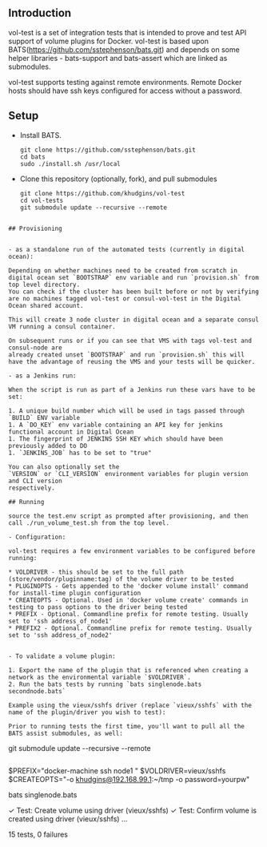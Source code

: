 ## Introduction

vol-test is a set of integration tests that is intended to prove and test API support of volume plugins for Docker. vol-test is based upon BATS(https://github.com/sstephenson/bats.git) and depends on some helper libraries - bats-support and bats-assert which are linked as submodules.

vol-test supports testing against remote environments. Remote Docker hosts should have ssh keys configured for access without a password.

## Setup

- Install BATS.

    ```
    git clone https://github.com/sstephenson/bats.git
    cd bats
    sudo ./install.sh /usr/local
    ```

- Clone this repository (optionally, fork), and pull submodules

    ```
    git clone https://github.com/khudgins/vol-test
    cd vol-tests
    git submodule update --recursive --remote
```

## Provisioning


- as a standalone run of the automated tests (currently in digital ocean):

Depending on whether machines need to be created from scratch in digital ocean set `BOOTSTRAP` env variable and run `provision.sh` from top level directory.
You can check if the cluster has been built before or not by verifying are no machines tagged vol-test or consul-vol-test in the Digital Ocean shared account.

This will create 3 node cluster in digital ocean and a separate consul VM running a consul container.

On subsequent runs or if you can see that VMS with tags vol-test and consul-node are 
already created unset `BOOTSTRAP` and run `provision.sh` this will have the advantage of reusing the VMS and your tests will be quicker.

- as a Jenkins run:

When the script is run as part of a Jenkins run these vars have to be set:

1. A unique build number which will be used in tags passed through `BUILD` ENV variable
1. A `DO_KEY` env variable containing an API key for jenkins functional account in Digital Ocean
1. The fingerprint of JENKINS SSH KEY which should have been previously added to DO
1. `JENKINS_JOB` has to be set to "true"

You can also optionally set the 
`VERSION` or `CLI_VERSION` environment variables for plugin version and CLI version
respectively.

## Running

source the test.env script as prompted after provisioning, and then 
call ./run_volume_test.sh from the top level.

- Configuration:

vol-test requires a few environment variables to be configured before running:

* VOLDRIVER - this should be set to the full path (store/vendor/pluginname:tag) of the volume driver to be tested
* PLUGINOPTS - Gets appended to the 'docker volume install' command for install-time plugin configuration
* CREATEOPTS - Optional. Used in 'docker volume create' commands in testing to pass options to the driver being tested
* PREFIX - Optional. Commandline prefix for remote testing. Usually set to 'ssh address_of_node1'
* PREFIX2 - Optional. Commandline prefix for remote testing. Usually set to 'ssh address_of_node2'


- To validate a volume plugin:

1. Export the name of the plugin that is referenced when creating a network as the environmental variable `$VOLDRIVER`.
2. Run the bats tests by running `bats singlenode.bats secondnode.bats`

Example using the vieux/sshfs driver (replace `vieux/sshfs` with the name of the plugin/driver you wish to test):

Prior to running tests the first time, you'll want to pull all the BATS assist submodules, as well:
```
git submodule update --recursive --remote
```

```
$PREFIX="docker-machine ssh node1 "
$VOLDRIVER=vieux/sshfs
$CREATEOPTS="-o khudgins@192.168.99.1:~/tmp -o password=yourpw"

bats singlenode.bats

✓ Test: Create volume using driver (vieux/sshfs)
✓ Test: Confirm volume is created using driver (vieux/sshfs)
...

15 tests, 0 failures
```
